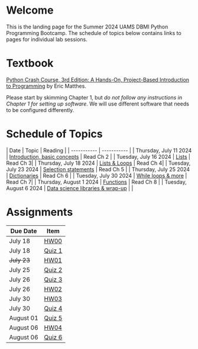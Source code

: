 # Welcome

This is the landing page for the Summer 2024 UAMS DBMI Python Programming Bootcamp. The schedule of topics below contains links to pages for individual lab sessions.

# Textbook

[Python Crash Course, 3rd Edition: A Hands-On, Project-Based Introduction to Programming](https://www.amazon.com/Python-Crash-Course-Eric-Matthes/dp/1718502702) by Eric Matthes.
 
Please start by skimming Chapter 1, but *do not follow any instructions in Chapter 1 for setting up software*. We will use different software that needs to be configured differently.



# Schedule of Topics

| Date      | Topic | Reading |
| ----------- | ----------- |
| Thursday, July 11 2024      | [Introduction, basic concepts](https://github.com/DBMI-Python-Programming-Bootcamp/2024-Python-Programming-Bootcamp-Materials/tree/main/lab-sessions/lab01)	| Read Ch 2      |
| Tuesday, July 16 2024   | [Lists](https://github.com/DBMI-Python-Programming-Bootcamp/2024-Python-Programming-Bootcamp-Materials/tree/main/lab-sessions/lab02)     | Read Ch 3|
| Thursday, July 18 2024   | [Lists & Loops](https://github.com/DBMI-Python-Programming-Bootcamp/2024-Python-Programming-Bootcamp-Materials/tree/main/lab-sessions/lab03)        | Read Ch 4|
| Tuesday, July 23 2024   | [Selection statements](https://github.com/DBMI-Python-Programming-Bootcamp/2024-Python-Programming-Bootcamp-Materials/tree/main/lab-sessions/lab04)        | Read Ch 5 |
| Thursday, July 25 2024   | [Dictionaries](https://github.com/DBMI-Python-Programming-Bootcamp/2024-Python-Programming-Bootcamp-Materials/tree/main/lab-sessions/lab05)        | Read Ch 6 |
| Tuesday, July 30 2024   | [While loops & more](https://github.com/DBMI-Python-Programming-Bootcamp/2024-Python-Programming-Bootcamp-Materials/tree/main/lab-sessions/lab06)        | Read Ch 7|
| Thursday, August 1 2024   | [Functions](https://github.com/DBMI-Python-Programming-Bootcamp/2024-Python-Programming-Bootcamp-Materials/blob/main/lab-sessions/lab07)        | Read Ch 8 |
| Tuesday, August 6 2024   | [Data science libraries & wrap-up](https://github.com/DBMI-Python-Programming-Bootcamp/2024-Python-Programming-Bootcamp-Materials/blob/main/lab-sessions/lab08)         | |



# Assignments

| Due Date | Item     |
| -------- | -------- |
| July 18     | [HW00](https://github.com/DBMI-Python-Programming-Bootcamp/2024-Python-Programming-Bootcamp-Materials/tree/main/assignments/hw00)         |
| July 18     | [Quiz 1](https://forms.office.com/r/Hsea8JiL8Y) |
| ~~July 23~~     | [HW01](https://github.com/DBMI-Python-Programming-Bootcamp/2024-Python-Programming-Bootcamp-Materials/tree/main/assignments/hw01)         |
| July 25     | [Quiz 2](https://forms.office.com/r/4JBUXFKAGS) |
| July 26     | [Quiz 3](https://forms.office.com/r/z9HJESLH2u) |
| July 26     | [HW02](https://github.com/DBMI-Python-Programming-Bootcamp/2024-Python-Programming-Bootcamp-Materials/tree/main/assignments/hw02)         |
| July 30     | [HW03](https://github.com/DBMI-Python-Programming-Bootcamp/2024-Python-Programming-Bootcamp-Materials/tree/main/assignments/hw03)         |
| July 30     | [Quiz 4](https://forms.office.com/r/1Jveedz9HS)         |
| August 01     | [Quiz 5](https://forms.office.com/r/0sSUgD158a)         |
| August 06     | [HW04](https://github.com/DBMI-Python-Programming-Bootcamp/2024-Python-Programming-Bootcamp-Materials/tree/main/assignments/hw04)         |
| August 06     | [Quiz 6](https://forms.office.com/r/JPkGmjHhra) |





